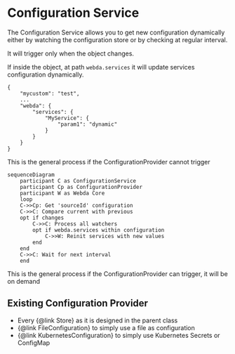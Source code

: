 # Configuration Service

The Configuration Service allows you to get new configuration dynamically either by watching the configuration store or by checking at regular interval.

It will trigger only when the object changes.

If inside the object, at path `webda.services` it will update services configuration dynamically.

```
{
    "mycustom": "test",
    ...
    "webda": {
        "services": {
            "MyService": {
                "param1": "dynamic"
            }
        }
    }
}
```

This is the general process if the ConfigurationProvider cannot trigger

```mermaid
sequenceDiagram
	participant C as ConfigurationService
    participant Cp as ConfigurationProvider
    participant W as Webda Core
	loop
	C->>Cp: Get 'sourceId' configuration
	C->>C: Compare current with previous
	opt if changes
		C->>C: Process all watchers
		opt if webda.services within configuration
			C->>W: Reinit services with new values
		end
	end
	C->>C: Wait for next interval
	end
```

This is the general process if the ConfigurationProvider can trigger, it will be on demand

## Existing Configuration Provider

- Every {@link Store} as it is designed in the parent class
- {@link FileConfiguration} to simply use a file as configuration
- {@link KubernetesConfiguration} to simply use Kubernetes Secrets or ConfigMap
